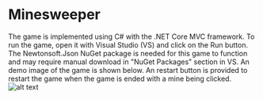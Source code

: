 # Minesweeper

The game is implemented using C# with the .NET Core MVC framework. To run the game, open it with Visual Studio (VS) and click on the Run button.
The Newtonsoft.Json NuGet package is needed for this game to function and may require manual download in "NuGet Packages" section in VS.
An demo image of the game is shown below. An restart button is provided to restart the game when the game is ended with a mine being clicked.
![alt text](https://github.com/mimikuo365/Minesweeper-MVC/Images/Demo.png?raw=true)
